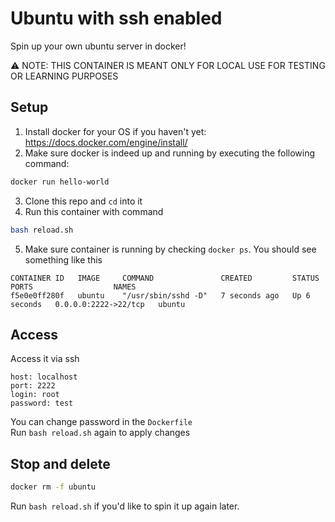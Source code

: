 # Ubuntu with ssh enabled
Spin up your own ubuntu server in docker! 

⚠️ NOTE: THIS CONTAINER IS MEANT ONLY FOR LOCAL USE FOR TESTING OR LEARNING PURPOSES

## Setup
1. Install docker for your OS if you haven't yet: https://docs.docker.com/engine/install/
2. Make sure docker is indeed up and running by executing the following command:
```bash
docker run hello-world
```
3. Clone this repo and `cd` into it
4. Run this container with command  
```bash
bash reload.sh
```
5. Make sure container is running by checking `docker ps`. You should see something like this
```
CONTAINER ID   IMAGE     COMMAND               CREATED         STATUS         PORTS                  NAMES
f5e0e0ff280f   ubuntu    "/usr/sbin/sshd -D"   7 seconds ago   Up 6 seconds   0.0.0.0:2222->22/tcp   ubuntu
```

## Access
Access it via ssh 
```
host: localhost
port: 2222
login: root
password: test
```
You can change password in the `Dockerfile`  
Run `bash reload.sh` again to apply changes  

## Stop and delete
```bash
docker rm -f ubuntu
```
Run `bash reload.sh` if you'd like to spin it up again later.